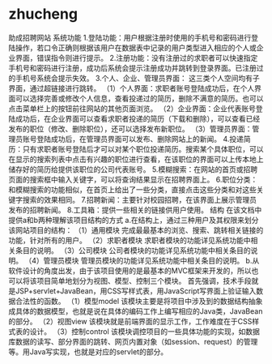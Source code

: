 # zhucheng
助成招聘网站
系统功能
1.登陆功能：用户根据注册时使用的手机号和密码进行登陆操作，若口令正确则根据该用户在数据表中记录的用户类型进入相应的个人或企业界面，错误指令则进行提示。
2.注册功能：没有注册过的求职者可以快速指定手机号和密码进行注册，成功后系统会提示注册成功并跳转到登录界面。已注册过的手机号系统会提示失效。
3.个人、企业、管理员界面：
 这三类个人空间均有子界面，通过超链接进行跳转。
（1）个人界面：求职者账号登陆成功后，在个人界面可以选择完善或修改个人信息，查看投递过的简历，删除不满意的简历。也可以点击菜单栏上的按钮前往网站的其他页面浏览。
（2）企业界面：企业代表账号登陆成功后，在企业界面可以查看求职者投递的简历（下载和删除），可以查看已经发布的职位（修改、删除职位），还可以选择发布新职位。
（3）管理员界面：管理员账号登陆成功后，在管理员界面可以发布、删除网站上的新闻。
4.投递简历：只有求职者账号登陆后才可以对某个职位投递简历。搜索某个具体职位，可以在显示的搜索列表中点击有兴趣的职位进行查看，在该职位的界面可以上传本地上储存好的简历给提供该职位的公司代表账号。
5.模糊搜索：在网站的首页或招聘页面的搜索框中输入关键字，可以将查询结果显示在招聘界面上。
6.职位分类：和模糊搜索的功能相似，在首页上给出了一些分类，直接点击这些分类和对这些关键字搜索的效果相同。
7.招聘新闻：主要针对校园招聘，在该界面上展示管理员发布的招聘新闻。
8.工具箱：提供一些相关的链接供用户使用。
结构
     在该文档中提供a和b两种理解该项目结构的方式
     a.在结构上，通过三种用户及其权限来划分该网站项目的结构：
（1）通用模块
完成最最基本的浏览、搜索、跳转相关链接的功能，针对所有的用户。
（2）求职者模块
求职者模块的功能详见系统功能中相关条目的说明。
（3）公司模块
公司者模块的功能详见系统功能中相关条目的说明。
（4）管理员模块
管理员模块的功能详见系统功能中相关条目的说明。
b.从软件设计的角度出发，由于该项目使用的是最基本的MVC框架来开发的，所以也可以将该项目简单地划分为视图、模型、控制三个模块。
首先强调，技术手段就是JSP+servlet+JavaBean，用CSS写样式表，用JavaScript写界面上验证输入数据合法性的函数。
（1）模型model
该模块主要是将项目中涉及到的数据结构抽象成具体的数据模型，也就是说在具体的编码工作上编写相应的Java类，JavaBean的部分。
（2）视图view
        该模块就是前端界面的显示工作，工作难度在于CSS样式表的设计。
（3）控制control
    该模块调控项目的一些具体功能的实现，如数据库数据的读写、部分界面的跳转、网页内置对象（如session、request）的管理等。用Java写实现，也就是对应的servlet的部分。
